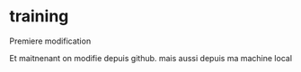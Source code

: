 # training
Premiere modification 


Et maitnenant on modifie depuis github.
mais aussi depuis ma machine local
